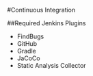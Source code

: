 #Continuous Integration

##Required Jenkins Plugins

* FindBugs
* GitHub
* Gradle
* JaCoCo
* Static Analysis Collector
